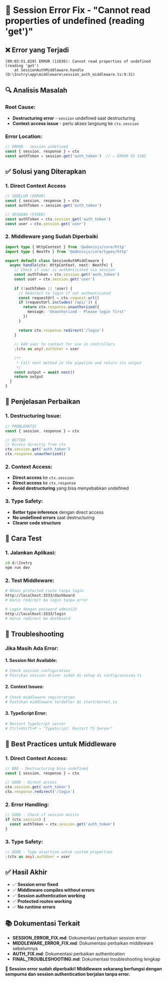 # 🔧 Session Error Fix - "Cannot read properties of undefined (reading 'get')"

## ❌ **Error yang Terjadi**

```
[09:03:51.829] ERROR (11036): Cannot read properties of undefined (reading 'get')
    at SessionAuthMiddleware.handle (D:\Invtry\app\middleware\session_auth_middleware.ts:9:31)
```

## 🔍 **Analisis Masalah**

### **Root Cause:**
- **Destructuring error** - `session` undefined saat destructuring
- **Context access issue** - perlu akses langsung ke `ctx.session`

### **Error Location:**
```typescript
// ERROR - session undefined
const { session, response } = ctx
const authToken = session.get('auth_token')  // ← ERROR DI SINI
```

## ✅ **Solusi yang Diterapkan**

### **1. Direct Context Access**
```typescript
// SEBELUM (ERROR)
const { session, response } = ctx
const authToken = session.get('auth_token')

// SESUDAH (FIXED)
const authToken = ctx.session.get('auth_token')
const user = ctx.session.get('user')
```

### **2. Middleware yang Sudah Diperbaiki**
```typescript
import type { HttpContext } from '@adonisjs/core/http'
import type { NextFn } from '@adonisjs/core/types/http'

export default class SessionAuthMiddleware {
  async handle(ctx: HttpContext, next: NextFn) {
    // Check if user is authenticated via session
    const authToken = ctx.session.get('auth_token')
    const user = ctx.session.get('user')
    
    if (!authToken || !user) {
      // Redirect to login if not authenticated
      const requestUrl = ctx.request.url()
      if (requestUrl.includes('/api/')) {
        return ctx.response.unauthorized({
          message: 'Unauthorized - Please login first'
        })
      }
      
      return ctx.response.redirect('/login')
    }
    
    // Add user to context for use in controllers
    ;(ctx as any).authUser = user
    
    /**
     * Call next method in the pipeline and return its output
     */
    const output = await next()
    return output
  }
}
```

## 🔧 **Penjelasan Perbaikan**

### **1. Destructuring Issue:**
```typescript
// PROBLEMATIC
const { session, response } = ctx

// BETTER
// Access directly from ctx
ctx.session.get('auth_token')
ctx.response.unauthorized()
```

### **2. Context Access:**
- **Direct access** ke `ctx.session`
- **Direct access** ke `ctx.response`
- **Avoid destructuring** yang bisa menyebabkan undefined

### **3. Type Safety:**
- **Better type inference** dengan direct access
- **No undefined errors** saat destructuring
- **Clearer code structure**

## 🚀 **Cara Test**

### **1. Jalankan Aplikasi:**
```bash
cd d:\Invtry
npm run dev
```

### **2. Test Middleware:**
```bash
# Akses protected route tanpa login
http://localhost:3333/dashboard
# Harus redirect ke login tanpa error

# Login dengan password admin123
http://localhost:3333/login
# Harus redirect ke dashboard
```

## 🔧 **Troubleshooting**

### **Jika Masih Ada Error:**

#### **1. Session Not Available:**
```bash
# Check session configuration
# Pastikan session driver sudah di-setup di config/session.ts
```

#### **2. Context Issues:**
```bash
# Check middleware registration
# Pastikan middleware terdaftar di start/kernel.ts
```

#### **3. TypeScript Error:**
```bash
# Restart TypeScript server
# Ctrl+Shift+P → "TypeScript: Restart TS Server"
```

## 📝 **Best Practices untuk Middleware**

### **1. Direct Context Access:**
```typescript
// BAD - Destructuring bisa undefined
const { session, response } = ctx

// GOOD - Direct access
ctx.session.get('auth_token')
ctx.response.redirect('/login')
```

### **2. Error Handling:**
```typescript
// GOOD - Check if session exists
if (ctx.session) {
  const authToken = ctx.session.get('auth_token')
}
```

### **3. Type Safety:**
```typescript
// GOOD - Type assertion untuk custom properties
;(ctx as any).authUser = user
```

## ✅ **Hasil Akhir**

- ✅ **Session error fixed**
- ✅ **Middleware compiles without errors**
- ✅ **Session authentication working**
- ✅ **Protected routes working**
- ✅ **No runtime errors**

## 📚 **Dokumentasi Terkait**

- **SESSION_ERROR_FIX.md**: Dokumentasi perbaikan session error
- **MIDDLEWARE_ERROR_FIX.md**: Dokumentasi perbaikan middleware sebelumnya
- **AUTH_FIX.md**: Dokumentasi perbaikan authentication
- **FINAL_TROUBLESHOOTING.md**: Dokumentasi troubleshooting lengkap

**🎉 Session error sudah diperbaiki! Middleware sekarang berfungsi dengan sempurna dan session authentication berjalan tanpa error.**
